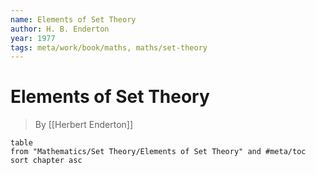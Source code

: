 ```yaml
---
name: Elements of Set Theory
author: H. B. Enderton
year: 1977
tags: meta/work/book/maths, maths/set-theory
---
```


#  Elements of Set Theory
> By [[Herbert Enderton]]

```dataview
table
from "Mathematics/Set Theory/Elements of Set Theory" and #meta/toc
sort chapter asc
```
